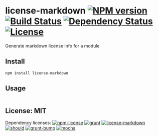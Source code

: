# license-markdown [![NPM version](https://badge.fury.io/js/license-markdown.png?branch=master)](https://npmjs.org/package/license-markdown) [![Build Status](https://travis-ci.org/angleman/license-markdown.png?branch=master)](https://travis-ci.org/angleman/license-markdown) [![Dependency Status](https://gemnasium.com/angleman/license-markdown.png?branch=master)](https://gemnasium.com/angleman/license-markdown) [![License](http://badgr.co/use/MIT.png?bg=%234ed50e)](http://opensource.org/licenses/MIT)

Generate markdown license info for a module


## Install

```
npm install license-markdown
```

## Usage

```javascript
```


## License: MIT

Dependency licenses:
[![npm-license](http://badgr.co/bsd/npm-license.png?bg=%234ed50e)](http://github.com/AceMetrix/license-checker)
[![grunt](http://badgr.co/mit/grunt.png?bg=%234ed50e)](https://github.com/gruntjs/grunt) [![license-markdown](http://badgr.co/mit/license-markdown.png?bg=%234ed50e)](https://github.com/angleman/license-markdown)
[![should](http://badgr.co/mit*/should.png?bg=%234ed50e)](https://github.com/visionmedia/should.js)
[![grunt-bump](http://badgr.co/unknown/grunt-bump.png?bg=%23FFCE63)](https://github.com/vojtajina/grunt-bump) [![mocha](http://badgr.co/unknown/mocha.png?bg=%23FFCE63)](https://github.com/visionmedia/mocha)
